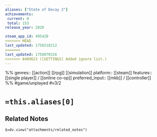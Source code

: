 ```yaml
---
aliases: ["State of Decay 2"]
achievements:
 current: 0
 total: 153
release_year: 2020

steam_app_id: 495420
<<<<<<< HEAD
last_updated: 1750218212
=======
last_updated: 1750870316
>>>>>>> 8409623 ([SETTINGS] Added ignore list.)
---
```

%%
genres:: [[action]] [[rpg]] [[simulation]]
platform:: [[steam]]
features:: [[single player]] / [[online co-op]]
preferred_input:: [[mkb]] / [[controller]]
%%
#game/unplayed
#v3/2

# `=this.aliases[0]`
## Related Notes
`$=dv.view("attachments/related_notes")`